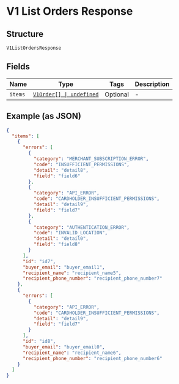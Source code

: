
# V1 List Orders Response

## Structure

`V1ListOrdersResponse`

## Fields

| Name | Type | Tags | Description |
|  --- | --- | --- | --- |
| `items` | [`V1Order[] \| undefined`](../../doc/models/v1-order.md) | Optional | - |

## Example (as JSON)

```json
{
  "items": [
    {
      "errors": [
        {
          "category": "MERCHANT_SUBSCRIPTION_ERROR",
          "code": "INSUFFICIENT_PERMISSIONS",
          "detail": "detail8",
          "field": "field6"
        },
        {
          "category": "API_ERROR",
          "code": "CARDHOLDER_INSUFFICIENT_PERMISSIONS",
          "detail": "detail9",
          "field": "field7"
        },
        {
          "category": "AUTHENTICATION_ERROR",
          "code": "INVALID_LOCATION",
          "detail": "detail0",
          "field": "field8"
        }
      ],
      "id": "id7",
      "buyer_email": "buyer_email1",
      "recipient_name": "recipient_name5",
      "recipient_phone_number": "recipient_phone_number7"
    },
    {
      "errors": [
        {
          "category": "API_ERROR",
          "code": "CARDHOLDER_INSUFFICIENT_PERMISSIONS",
          "detail": "detail9",
          "field": "field7"
        }
      ],
      "id": "id8",
      "buyer_email": "buyer_email0",
      "recipient_name": "recipient_name6",
      "recipient_phone_number": "recipient_phone_number6"
    }
  ]
}
```

